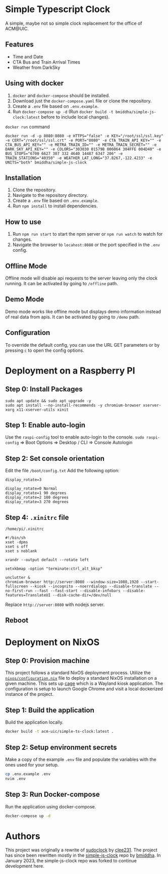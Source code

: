 # Simple Typescript Clock

A simple, maybe not so simple clock replacement for the office of ACM@UIC.

## Features

* Time and Date
* CTA Bus and Train Arrival Times
* Weather from DarkSky

## Using with docker

1. `docker` and `docker-compose` should be installed.
2. Download just the `docker-compose.yaml` file or clone the repository.
3. Create a `.env` file based on `.env.example`.
4. Run `docker-compose up -d` (Run `docker build -t bmiddha/simple-js-clock:latest` before to include local changes).

`docker run` command
```
docker run -d -p 8080:8080 -e HTTPS="false" -e KEY="/root/ssl/ssl.key" -e CERT="/root/ssl/ssl.crt" -e PORT="8080" -e CTA_TRAIN_API_KEY="" -e CTA_BUS_API_KEY="" -e METRA_TRAIN_ID="" -e METRA_TRAIN_SECRET="" -e DARK_SKY_API_KEY="" -e COLORS="303030 01579B 006064 304FFE 004D40" -e BUS_STOPS="6700 6627 307 332 4640 14487 6347 206" -e TRAIN_STATIONS="40350" -e WEATHER_LAT_LONG="37.8267,-122.4233" -e UNITS="both" bmiddha/simple-js-clock
 ```

## Installation

1. Clone the repository.
2. Navigate to the repository directory.
3. Create a `.env` file based on `.env.example`.
4. Run `npm install` to install dependencies.

## How to use

1. Run `npm run start` to start the npm server or `npm run watch` to watch for changes.
2. Navigate the browser to `locahost:8080` or the port specified in the `.env` config.

## Offline Mode

Offline mode will disable api requests to the server leaving only the clock running. It can be activated by going to `/offline` path.

## Demo Mode
Demo mode works like offline mode but displays demo information instead of real data from apis. It can be activated by going to `/demo` path.

## Configuration
To override the default config, you can use the URL GET parameters or by pressing `c` to open the config options.

# Deployment on a Raspberry PI

## Step 0: Install Packages
```
sudo apt update && sudo apt upgrade -y
sudo apt install --no-install-recommends -y chromium-browser xserver-xorg x11-xserver-utils xinit
```

## Step 1: Enable auto-login
Use the `raspi-config` tool to enable auto-login to the console.
`sudo raspi-config` => Boot Options => Desktop / CLI => Console Autologin

## Step 2: Set console orientation
Edit the file `/boot/config.txt`
Add the following option:
```
display_rotate=3
```

```
display_rotate=0 Normal
display_rotate=1 90 degrees
display_rotate=2 180 degrees
display_rotate=3 270 degrees
```

## Step 4: `.xinitrc` file

`/home/pi/.xinitrc`
```
#!/bin/sh
xset -dpms
xset s off
xset s noblank

xrandr --output default --rotate left

setxkbmap -option "terminate:ctrl_alt_bksp"

unclutter &
chromium-browser http://server:8080 --window-size=1080,1920 --start-fullscreen --kiosk --incognito --noerrdialogs --disable-translate --no-first-run --fast --fast-start --disable-infobars --disable-features=TranslateUI --disk-cache-dir=/dev/null
```
Replace `http://server:8080` with nodejs server.

## Reboot

# Deployment on NixOS

## Step 0: Provision machine

This project follows a standard NixOS deployment process. Utilize the [`nixos/configuration.nix`](./nixos/configuration.nix) file to deploy a standard NixOS installation on a given machine. This sets up [cage](https://github.com/Hjdskes/cage) which is a Wayland kiosk application. The configuration is setup to launch Google Chrome and visit a local dockerized instance of the project.

## Step 1: Build the application

Build the application locally.

```bash
docker build -t acm-uic/simple-ts-clock:latest .
```

## Step 2: Setup environment secrets

Make a copy of the example `.env` file and populate the variables with the ones used for your setup.

```bash
cp .env.example .env
nvim .env
```

## Step 3: Run Docker-compose

Run the application using docker-compose.

```bash
docker-compose up -d
```

# Authors

This project was originally a rewrite of [sudoclock](https://github.com/acm-uic/sudoclock) by [clee231](https://github.com/clee231).
The project has since been rewritten mostly in the [simple-js-clock](https://github.com/bmiddha/simple-js-clock) repo by [bmiddha](https://github.com/bmiddha).
In January 2023, the simple-js-clock repo was forked to continue development here.
